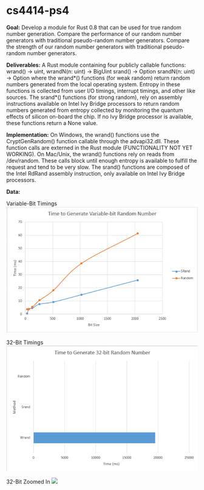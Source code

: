 cs4414-ps4
==========

**Goal:** Develop a module for Rust 0.8 that can be used for 
true random number generation. Compare the performance of our
random number generators with traditional pseudo-random number 
generators. Compare the strength of our random number generators
with traditional pseudo-random number generators. 

**Deliverables:** A Rust module containing four publicly callable
functions: 
	wrand() -> uint, 
	wrandN(n: uint) -> BigUint 
	srand() -> Option<uint>
	srandN(n: uint) -> Option<BigUint>
where the wrand*() functions (for weak random) return random numbers 
generated from the local operating system.  Entropy in these functions 
is collected from user I/O timings, interrupt timings, and other like sources.
The srand*() functions (for strong random), rely on assembly instructions
available on Intel Ivy Bridge processors to return random numbers generated
from entropy collected by monitoring the quantum effects of silicon on-board
the chip. If no Ivy Bridge processor is available, these functions return a 
None value. 

**Implementation:** On Windows, the wrand() functions use the CryptGenRandom()
function callable through the advapi32.dll. These function calls are externed
in the Rust module (FUNCTIONALITY NOT YET WORKING). On Mac/Unix, the wrand()
functions rely on reads from /dev/random. These calls block until enough
entropy is available to fulfill the request and tend to be very slow. The
srand() functions are composed of the Intel RdRand assembly instruction,
only available on Intel Ivy Bridge processors.

**Data:**

Variable-Bit Timings
<img src="https://github.com/wbkostan/cs4414-ps4/blob/master/img/VariableBitChart.PNG">

32-Bit Timings
<img src="https://github.com/wbkostan/cs4414-ps4/blob/master/img/32BitAll.PNG">

32-Bit Zoomed In
<img src="https://github.com/wbkostan/cs4414-ps4/blob/master/img/32BitRelevent.PNG">

